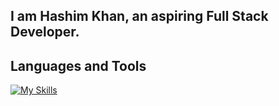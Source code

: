 ##  I am Hashim Khan, an aspiring Full Stack Developer.


## Languages and Tools

[![My Skills](https://skillicons.dev/icons?i=java,python,js,html,css,linux,spring,react,nodejs,mysql,mongodb,aws&perline=6)](https://skillicons.dev)
